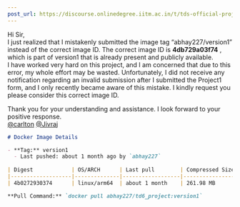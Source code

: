 ```yaml
---
post_url: https://discourse.onlinedegree.iitm.ac.in/t/tds-official-project1-discrepencies/171141/286
---
```

Hi Sir,  
I just realized that I mistakenly submitted the image tag “abhay227/version1” instead of the correct image ID. The correct image ID is **4db729a03f74** , which is part of version1 that is already present and publicly available.  
I have worked very hard on this project, and I am concerned that due to this error, my whole effort may be wasted. Unfortunately, I did not receive any notification regarding an invalid submission after I submitted the Project1 form, and I only recently became aware of this mistake. I kindly request you please consider this correct image ID.

Thank you for your understanding and assistance. I look forward to your positive response.  
[@carlton](/u/carlton) [@Jivraj](/u/jivraj)  

```markdown
# Docker Image Details

- **Tag:** version1
  - Last pushed: about 1 month ago by `abhay227`
  
| Digest            | OS/ARCH      | Last pull        | Compressed Size |
|-------------------|--------------|------------------|------------------|
| 4b0272930374      | linux/arm64  | about 1 month    | 261.98 MB        |

**Pull Command:** `docker pull abhay227/td6_project:version1`
```